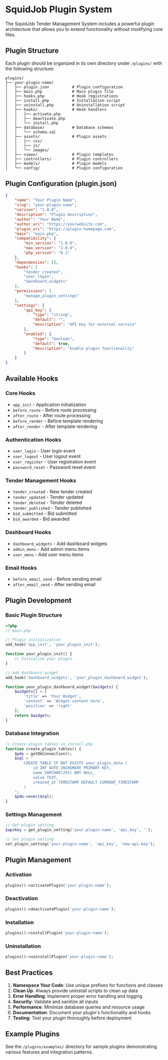# SquidJob Plugin System

The SquidJob Tender Management System includes a powerful plugin architecture that allows you to extend functionality without modifying core files.

## Plugin Structure

Each plugin should be organized in its own directory under `/plugins/` with the following structure:

```
plugins/
├── your-plugin-name/
│   ├── plugin.json          # Plugin configuration
│   ├── main.php             # Main plugin file
│   ├── hooks.php            # Hook registrations
│   ├── install.php          # Installation script
│   ├── uninstall.php        # Uninstallation script
│   ├── hooks/               # Hook handlers
│   │   ├── activate.php
│   │   ├── deactivate.php
│   │   └── install.php
│   ├── database/            # Database schemas
│   │   └── schema.sql
│   ├── assets/              # Plugin assets
│   │   ├── css/
│   │   ├── js/
│   │   └── images/
│   ├── views/               # Plugin templates
│   ├── controllers/         # Plugin controllers
│   ├── models/              # Plugin models
│   └── config/              # Plugin configuration
```

## Plugin Configuration (plugin.json)

```json
{
    "name": "Your Plugin Name",
    "slug": "your-plugin-name",
    "version": "1.0.0",
    "description": "Plugin description",
    "author": "Your Name",
    "author_uri": "https://yourwebsite.com",
    "plugin_uri": "https://plugin-homepage.com",
    "main": "main.php",
    "compatibility": {
        "min_version": "1.0.0",
        "max_version": "2.0.0",
        "php_version": "8.1"
    },
    "dependencies": [],
    "hooks": [
        "tender_created",
        "user_login",
        "dashboard_widgets"
    ],
    "permissions": [
        "manage_plugin_settings"
    ],
    "settings": {
        "api_key": {
            "type": "string",
            "default": "",
            "description": "API Key for external service"
        },
        "enabled": {
            "type": "boolean",
            "default": true,
            "description": "Enable plugin functionality"
        }
    }
}
```

## Available Hooks

### Core Hooks
- `app_init` - Application initialization
- `before_route` - Before route processing
- `after_route` - After route processing
- `before_render` - Before template rendering
- `after_render` - After template rendering

### Authentication Hooks
- `user_login` - User login event
- `user_logout` - User logout event
- `user_register` - User registration event
- `password_reset` - Password reset event

### Tender Management Hooks
- `tender_created` - New tender created
- `tender_updated` - Tender updated
- `tender_deleted` - Tender deleted
- `tender_published` - Tender published
- `bid_submitted` - Bid submitted
- `bid_awarded` - Bid awarded

### Dashboard Hooks
- `dashboard_widgets` - Add dashboard widgets
- `admin_menu` - Add admin menu items
- `user_menu` - Add user menu items

### Email Hooks
- `before_email_send` - Before sending email
- `after_email_send` - After sending email

## Plugin Development

### Basic Plugin Structure

```php
<?php
// main.php

// Plugin initialization
add_hook('app_init', 'your_plugin_init');

function your_plugin_init() {
    // Initialize your plugin
}

// Add dashboard widget
add_hook('dashboard_widgets', 'your_plugin_dashboard_widget');

function your_plugin_dashboard_widget($widgets) {
    $widgets[] = [
        'title' => 'Your Widget',
        'content' => 'Widget content here',
        'position' => 'right'
    ];
    return $widgets;
}
```

### Database Integration

```php
// Create plugin tables in install.php
function create_plugin_tables() {
    $pdo = getDbConnection();
    $sql = "
        CREATE TABLE IF NOT EXISTS your_plugin_data (
            id INT AUTO_INCREMENT PRIMARY KEY,
            name VARCHAR(255) NOT NULL,
            value TEXT,
            created_at TIMESTAMP DEFAULT CURRENT_TIMESTAMP
        )
    ";
    $pdo->exec($sql);
}
```

### Settings Management

```php
// Get plugin setting
$apiKey = get_plugin_setting('your-plugin-name', 'api_key', '');

// Set plugin setting
set_plugin_setting('your-plugin-name', 'api_key', 'new-api-key');
```

## Plugin Management

### Activation
```php
plugins()->activatePlugin('your-plugin-name');
```

### Deactivation
```php
plugins()->deactivatePlugin('your-plugin-name');
```

### Installation
```php
plugins()->installPlugin('your-plugin-name');
```

### Uninstallation
```php
plugins()->uninstallPlugin('your-plugin-name');
```

## Best Practices

1. **Namespace Your Code**: Use unique prefixes for functions and classes
2. **Clean Up**: Always provide uninstall scripts to clean up data
3. **Error Handling**: Implement proper error handling and logging
4. **Security**: Validate and sanitize all inputs
5. **Performance**: Minimize database queries and resource usage
6. **Documentation**: Document your plugin's functionality and hooks
7. **Testing**: Test your plugin thoroughly before deployment

## Example Plugins

See the `/plugins/examples/` directory for sample plugins demonstrating various features and integration patterns.